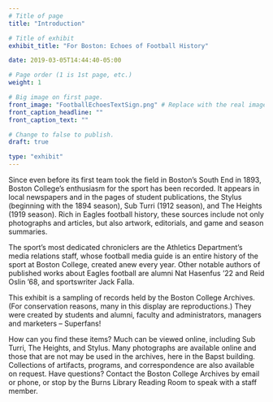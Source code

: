 ```yaml
---
# Title of page
title: "Introduction"

# Title of exhibit
exhibit_title: "For Boston: Echoes of Football History"

date: 2019-03-05T14:44:40-05:00

# Page order (1 is 1st page, etc.)
weight: 1 

# Big image on first page.
front_image: "FootballEchoesTextSign.png" # Replace with the real image
front_caption_headline: ""
front_caption_text: ""

# Change to false to publish.
draft: true

type: "exhibit"
---
```


Since even before its first team took the field in Boston’s South End in 1893, Boston College’s enthusiasm for the sport has been recorded. It appears in local newspapers and in the pages of student publications, the Stylus (beginning with the 1894 season), Sub Turri (1912 season), and The Heights (1919 season). Rich in Eagles football history, these sources include not only photographs and articles, but also artwork, editorials, and game and season summaries. 

The sport’s most dedicated chroniclers are the Athletics Department’s media relations staff, whose football media guide is an entire history of the sport at Boston College, created anew every year. Other notable authors of published works about Eagles football are alumni Nat Hasenfus ’22 and Reid Oslin ’68, and sportswriter Jack Falla.

This exhibit is a sampling of records held by the Boston College Archives. (For conservation reasons, many in this display are reproductions.) They were created by students and alumni, faculty and administrators, managers and marketers – Superfans! 

How can you find these items? Much can be viewed online, including Sub Turri, The Heights, and Stylus. Many photographs are available online and those that are not may be used in the archives, here in the Bapst building. Collections of artifacts, programs, and correspondence are also available on request. Have questions? Contact the Boston College Archives by email or phone, or stop by the Burns Library Reading Room to speak with a staff member.
